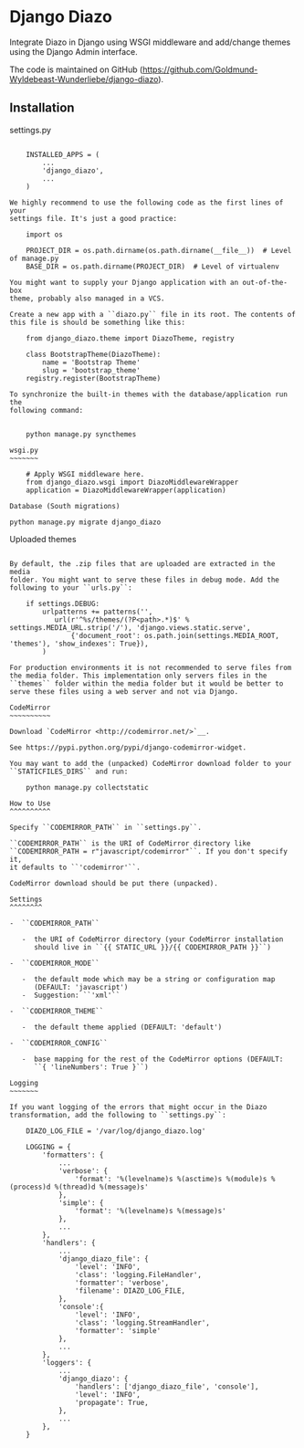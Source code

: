 Django Diazo
============

Integrate Diazo in Django using WSGI middleware and add/change themes
using the Django Admin interface.

The code is maintained on GitHub (https://github.com/Goldmund-Wyldebeast-Wunderliebe/django-diazo).

Installation
------------

settings.py
~~~~~~~~~~~

    INSTALLED_APPS = (
        ...
        'django_diazo',
        ...
    )

We highly recommend to use the following code as the first lines of your
settings file. It's just a good practice:

    import os

    PROJECT_DIR = os.path.dirname(os.path.dirname(__file__))  # Level of manage.py
    BASE_DIR = os.path.dirname(PROJECT_DIR)  # Level of virtualenv

You might want to supply your Django application with an out-of-the-box
theme, probably also managed in a VCS.

Create a new app with a ``diazo.py`` file in its root. The contents of
this file is should be something like this:

    from django_diazo.theme import DiazoTheme, registry

    class BootstrapTheme(DiazoTheme):
        name = 'Bootstrap Theme'
        slug = 'bootstrap_theme'
    registry.register(BootstrapTheme)

To synchronize the built-in themes with the database/application run the
following command:


    python manage.py syncthemes

wsgi.py
~~~~~~~

    # Apply WSGI middleware here.
    from django_diazo.wsgi import DiazoMiddlewareWrapper
    application = DiazoMiddlewareWrapper(application)

Database (South migrations)
~~~~~~~~~~~~~~~~~~~~~~~~~~~

    python manage.py migrate django_diazo

Uploaded themes
~~~~~~~~~~~~~~~

By default, the .zip files that are uploaded are extracted in the media
folder. You might want to serve these files in debug mode. Add the
following to your ``urls.py``:

    if settings.DEBUG:
        urlpatterns += patterns('',
           url(r'^%s/themes/(?P<path>.*)$' % settings.MEDIA_URL.strip('/'), 'django.views.static.serve',
               {'document_root': os.path.join(settings.MEDIA_ROOT, 'themes'), 'show_indexes': True}),
        )

For production environments it is not recommended to serve files from
the media folder. This implementation only servers files in the
``themes`` folder within the media folder but it would be better to
serve these files using a web server and not via Django.

CodeMirror
~~~~~~~~~~

Download `CodeMirror <http://codemirror.net/>`__.

See https://pypi.python.org/pypi/django-codemirror-widget.

You may want to add the (unpacked) CodeMirror download folder to your
``STATICFILES_DIRS`` and run:

    python manage.py collectstatic

How to Use
^^^^^^^^^^

Specify ``CODEMIRROR_PATH`` in ``settings.py``.

``CODEMIRROR_PATH`` is the URI of CodeMirror directory like
``CODEMIRROR_PATH = r"javascript/codemirror"``. If you don't specify it,
it defaults to ``'codemirror'``.

CodeMirror download should be put there (unpacked).

Settings
^^^^^^^^

-  ``CODEMIRROR_PATH``

   -  the URI of CodeMirror directory (your CodeMirror installation
      should live in ``{{ STATIC_URL }}/{{ CODEMIRROR_PATH }}``)

-  ``CODEMIRROR_MODE``

   -  the default mode which may be a string or configuration map
      (DEFAULT: 'javascript')
   -  Suggestion: ``'xml'``

-  ``CODEMIRROR_THEME``

   -  the default theme applied (DEFAULT: 'default')

-  ``CODEMIRROR_CONFIG``

   -  base mapping for the rest of the CodeMirror options (DEFAULT:
      ``{ 'lineNumbers': True }``)

Logging
~~~~~~~

If you want logging of the errors that might occur in the Diazo
transformation, add the following to ``settings.py``:

    DIAZO_LOG_FILE = '/var/log/django_diazo.log'

    LOGGING = {
        'formatters': {
            ...
            'verbose': {
                'format': '%(levelname)s %(asctime)s %(module)s %(process)d %(thread)d %(message)s'
            },
            'simple': {
                'format': '%(levelname)s %(message)s'
            },
            ...
        },
        'handlers': {
            ...
            'django_diazo_file': {
                'level': 'INFO',
                'class': 'logging.FileHandler',
                'formatter': 'verbose',
                'filename': DIAZO_LOG_FILE,
            },
            'console':{
                'level': 'INFO',
                'class': 'logging.StreamHandler',
                'formatter': 'simple'
            },
            ...
        },
        'loggers': {
            ...
            'django_diazo': {
                'handlers': ['django_diazo_file', 'console'],
                'level': 'INFO',
                'propagate': True,
            },
            ...
        },
    }
